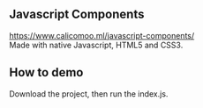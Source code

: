 ## Javascript Components
https://www.calicomoo.ml/javascript-components/  
Made with native Javascript, HTML5 and CSS3.  
  
## How to demo
Download the project, then run the index.js.
